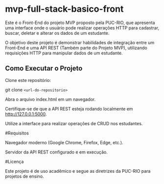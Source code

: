 # mvp-full-stack-basico-front

Este é o Front-End do projeto MVP proposto pela PUC-RIO, que apresenta uma interface onde o usuário pode realizar operações HTTP para cadastrar, buscar, deletar e alterar os dados de um estudante.

O objetivo deste projeto é demonstrar habilidades de integração entre um Front-End e uma API REST (Também parte do Projeto MVP), utilizando requisições HTTP para manipular dados de um estudante.

## Como Executar o Projeto

Clone este repositório:

git clone `<url-do-repositorio>`

Abra o arquivo index.html em um navegador.

Certifique-se de que a API REST esteja rodando localmente em http://127.0.0.1:5000.

Utilize a interface para realizar operações de CRUD nos estudantes.

#Requisitos

Navegador moderno (Google Chrome, Firefox, Edge, etc.).

Servidor da API REST configurado e em execução.

#Licença

Este projeto é de uso acadêmico e segue as diretrizes da PUC-RIO para projetos de ensino.
